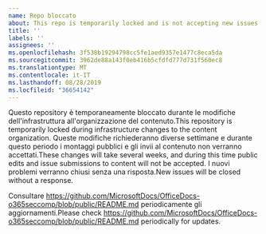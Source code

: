 ```yaml
---
name: Repo bloccato
about: This repo is temporarily locked and is not accepting new issues.
title: ''
labels: ''
assignees: ''
ms.openlocfilehash: 3f538b19294798cc5fe1aed9357e1477c8eca5da
ms.sourcegitcommit: 3962de88a143f0eb416b5cfdfd777d731f560ec8
ms.translationtype: MT
ms.contentlocale: it-IT
ms.lasthandoff: 08/28/2019
ms.locfileid: "36654142"
---
```

<span data-ttu-id="eaa6c-102">Questo repository è temporaneamente bloccato durante le modifiche dell'infrastruttura all'organizzazione del contenuto.</span><span class="sxs-lookup"><span data-stu-id="eaa6c-102">This repository is temporarily locked during infrastructure changes to the content organization.</span></span> <span data-ttu-id="eaa6c-103">Queste modifiche richiederanno diverse settimane e durante questo periodo i montaggi pubblici e gli invii al contenuto non verranno accettati.</span><span class="sxs-lookup"><span data-stu-id="eaa6c-103">These changes will take several weeks, and during this time public edits and issue submissions to content will not be accepted.</span></span> <span data-ttu-id="eaa6c-104">I nuovi problemi verranno chiusi senza una risposta.</span><span class="sxs-lookup"><span data-stu-id="eaa6c-104">New issues will be closed without a response.</span></span>

<span data-ttu-id="eaa6c-105">Consultare https://github.com/MicrosoftDocs/OfficeDocs-o365seccomp/blob/public/README.md periodicamente gli aggiornamenti.</span><span class="sxs-lookup"><span data-stu-id="eaa6c-105">Please check https://github.com/MicrosoftDocs/OfficeDocs-o365seccomp/blob/public/README.md periodically for updates.</span></span>
